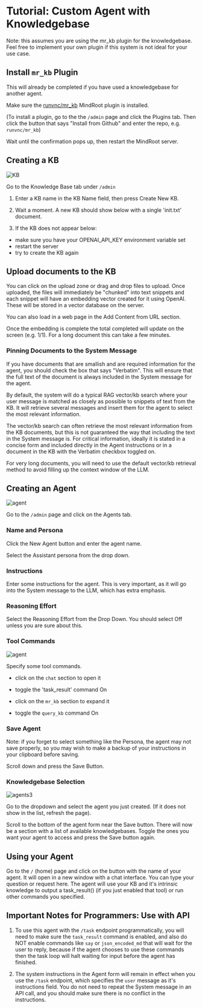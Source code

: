 # Tutorial: Custom Agent with Knowledgebase

Note: this assumes you are using the mr_kb plugin for the knowledgebase. Feel free to implement your own plugin if this system
is not ideal for your use case.

## Install `mr_kb` Plugin

This will already be completed if you have used a knowledgebase for another agent.

Make sure the [runvnc/mr_kb](https://github.com/runvnc/mr_kb) MindRoot plugin is installed.

(To install a plugin, go to the the `/admin` page and click the Plugins tab.
Then click the button that says "Install from Github" and enter the repo, e.g. `runvnc/mr_kb`)

Wait until the confirmation pops up, then restart the MindRoot server.

## Creating a KB

![KB](kb1.png)

Go to the Knowledge Base tab under `/admin`

1. Enter a KB name in the KB Name field, then press Create New KB.

2. Wait a moment. A new KB should show below with a single 'init.txt' document.

3. If the KB does not appear below:

  - make sure you have your OPENAI_API_KEY environment variable set 
  - restart the server
  - try to create the KB again

## Upload documents to the KB

You can click on the upload zone or drag and drop files to upload.
Once uploaded, the files will immediately be "chunked" into text snippets 
and each snippet will have an embedding vector created for it using OpenAI.
These will be stored in a vector database on the server.

You can also load in a web page in the Add Content from URL section.

Once the embedding is complete the total completed will update on the screen
(e.g. 1/1). For a long document this can take a few minutes.

### Pinning Documents to the System Message

If you have documents that are smallish and are required information for the agent,
you should check the box that says "Verbatim". This will ensure that the full 
text of the document is always included in the System message for the agent.

By default, the system will do a typical RAG vector/kb search where your user
message is matched as closely as possible to snippets of text from the KB.
It will retrieve several messages and insert them for the agent to select the most
relevant information.

The vector/kb search can often retrieve the most relevant information from the KB documents,
but this is not guaranteed the way that including the text in the System message is.
For critical information, ideally it is stated in a concise form and included directly in the Agent instructions
or in a document in the KB with the Verbatim checkbox toggled on.

For very long documents, you will need to use the default vector/kb retrieval method to 
avoid filling up the context window of the LLM.

## Creating an Agent

![agent](agent1.png)

Go to the `/admin` page and click on the Agents tab.

### Name and Persona

Click the New Agent button and enter the agent name.

Select the Assistant persona from the drop down.

### Instructions

Enter some instructions for the agent. This is very important, as it will go into 
the System message to the LLM, which has extra emphasis.

### Reasoning Effort

Select the Reasoning Effort from the Drop Down. You should select Off unless you are sure about this.

### Tool Commands

![agent](agents2.png)

Specify some tool commands.

  - click on the `chat` section to open it

  - toggle the 'task_result' command On

  - click on the `mr_kb` section to expand it

  - toggle the `query_kb` command On

### Save Agent

Note: if you forget to select something like the Persona, the agent may not save properly,
so you may wish to make a backup of your instructions in your clipboard before saving.

Scroll down and press the Save Button.

### Knowledgebase Selection

![agents3](agents3.png)

Go to the dropdown and select the agent you just created. (If it does not show in the list, refresh the page).

Scroll to the bottom of the agent form near the Save button. There will now be a section with a list of 
available knowledgebases. Toggle the ones you want your agent to access and press the Save button again.

## Using your Agent

Go to the `/` (home) page and click on the button with the name of your agent.
It will open in a new window with a chat interface. You can type your question or
request here.
The agent will use your KB and it's intrinsic knowledge to output a task_result()
(if you just enabled that tool) or run other commands you specified.

## Important Notes for Programmers: Use with API

1. To use this agent with the `/task` endpoint programmatically, you will need
to make sure the `task_result` command is enabled, and also do NOT enable
commands like `say` or `json_encoded_md` that will wait for the user to reply,
because if the agent chooses to use these commands then the task loop
will halt waiting for input before the agent has finished.

2. The system instructions in the Agent form will remain in effect when you
use the `/task` endpoint, which specifies the `user` message as it's instructions
field. You do not need to repeat the System message in an API call, and 
you should make sure there is no conflict in the instructions.


